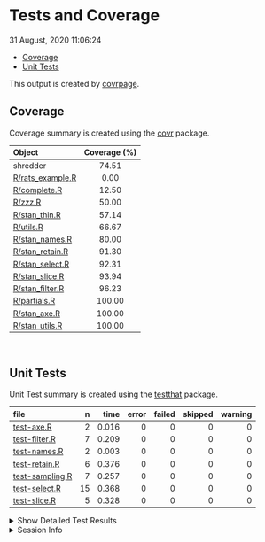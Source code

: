 Tests and Coverage
================
31 August, 2020 11:06:24

  - [Coverage](#coverage)
  - [Unit Tests](#unit-tests)

This output is created by
[covrpage](https://github.com/metrumresearchgroup/covrpage).

## Coverage

Coverage summary is created using the
[covr](https://github.com/r-lib/covr) package.

| Object                                   | Coverage (%) |
| :--------------------------------------- | :----------: |
| shredder                                 |    74.51     |
| [R/rats\_example.R](../R/rats_example.R) |     0.00     |
| [R/complete.R](../R/complete.R)          |    12.50     |
| [R/zzz.R](../R/zzz.R)                    |    50.00     |
| [R/stan\_thin.R](../R/stan_thin.R)       |    57.14     |
| [R/utils.R](../R/utils.R)                |    66.67     |
| [R/stan\_names.R](../R/stan_names.R)     |    80.00     |
| [R/stan\_retain.R](../R/stan_retain.R)   |    91.30     |
| [R/stan\_select.R](../R/stan_select.R)   |    92.31     |
| [R/stan\_slice.R](../R/stan_slice.R)     |    93.94     |
| [R/stan\_filter.R](../R/stan_filter.R)   |    96.23     |
| [R/partials.R](../R/partials.R)          |    100.00    |
| [R/stan\_axe.R](../R/stan_axe.R)         |    100.00    |
| [R/stan\_utils.R](../R/stan_utils.R)     |    100.00    |

<br>

## Unit Tests

Unit Test summary is created using the
[testthat](https://github.com/r-lib/testthat) package.

| file                                        |  n |  time | error | failed | skipped | warning |
| :------------------------------------------ | -: | ----: | ----: | -----: | ------: | ------: |
| [test-axe.R](testthat/test-axe.R)           |  2 | 0.016 |     0 |      0 |       0 |       0 |
| [test-filter.R](testthat/test-filter.R)     |  7 | 0.209 |     0 |      0 |       0 |       0 |
| [test-names.R](testthat/test-names.R)       |  2 | 0.003 |     0 |      0 |       0 |       0 |
| [test-retain.R](testthat/test-retain.R)     |  6 | 0.376 |     0 |      0 |       0 |       0 |
| [test-sampling.R](testthat/test-sampling.R) |  7 | 0.257 |     0 |      0 |       0 |       0 |
| [test-select.R](testthat/test-select.R)     | 15 | 0.368 |     0 |      0 |       0 |       0 |
| [test-slice.R](testthat/test-slice.R)       |  5 | 0.328 |     0 |      0 |       0 |       0 |

<details closed>

<summary> Show Detailed Test Results </summary>

| file                                            | context  | test                               | status | n |  time |
| :---------------------------------------------- | :------- | :--------------------------------- | :----- | -: | ----: |
| [test-axe.R](testthat/test-axe.R#L11)           | axe      | axe elements: no fit\_instance     | PASS   | 1 | 0.015 |
| [test-axe.R](testthat/test-axe.R#L16)           | axe      | axe elements: no stanmodel         | PASS   | 1 | 0.001 |
| [test-filter.R](testthat/test-filter.R#L9)      | filter   | filters: default                   | PASS   | 1 | 0.021 |
| [test-filter.R](testthat/test-filter.R#L14)     | filter   | filters: not permuted              | PASS   | 1 | 0.020 |
| [test-filter.R](testthat/test-filter.R#L18)     | filter   | filters: not permuted              | PASS   | 1 | 0.011 |
| [test-filter.R](testthat/test-filter.R#L23)     | filter   | filters: indexed name              | PASS   | 1 | 0.011 |
| [test-filter.R](testthat/test-filter.R#L30)     | filter   | filters: compound query            | PASS   | 1 | 0.009 |
| [test-filter.R](testthat/test-filter.R#L34)     | filter   | filters: no samples                | PASS   | 1 | 0.007 |
| [test-filter.R](testthat/test-filter.R#L38)     | filter   | filters: invalid pars              | PASS   | 1 | 0.130 |
| [test-names.R](testthat/test-names.R#L9)        | names    | names: default                     | PASS   | 1 | 0.002 |
| [test-names.R](testthat/test-names.R#L14)       | names    | names: expand                      | PASS   | 1 | 0.001 |
| [test-retain.R](testthat/test-retain.R#L8)      | retain   | retain: default                    | PASS   | 1 | 0.003 |
| [test-retain.R](testthat/test-retain.R#L13)     | retain   | retain: null                       | PASS   | 1 | 0.353 |
| [test-retain.R](testthat/test-retain.R#L18)     | retain   | retain: single                     | PASS   | 1 | 0.002 |
| [test-retain.R](testthat/test-retain.R#L23)     | retain   | retain: multiple                   | PASS   | 1 | 0.001 |
| [test-retain.R](testthat/test-retain.R#L28)     | retain   | retain: all                        | PASS   | 1 | 0.001 |
| [test-retain.R](testthat/test-retain.R#L32)     | retain   | retain: bad                        | PASS   | 1 | 0.016 |
| [test-sampling.R](testthat/test-sampling.R#L10) | sampling | slice: default                     | PASS   | 1 | 0.232 |
| [test-sampling.R](testthat/test-sampling.R#L15) | sampling | slice: no warmup                   | PASS   | 1 | 0.003 |
| [test-sampling.R](testthat/test-sampling.R#L21) | sampling | slice: bad indexs                  | PASS   | 2 | 0.008 |
| [test-sampling.R](testthat/test-sampling.R#L32) | sampling | thinning: thin\_n                  | PASS   | 1 | 0.005 |
| [test-sampling.R](testthat/test-sampling.R#L37) | sampling | thinning: thin\_frac               | PASS   | 1 | 0.005 |
| [test-sampling.R](testthat/test-sampling.R#L42) | sampling | thinning: no warmup                | PASS   | 1 | 0.004 |
| [test-select.R](testthat/test-select.R#L6)      | select   | names: no pars                     | PASS   | 1 | 0.003 |
| [test-select.R](testthat/test-select.R#L11)     | select   | names: single par                  | PASS   | 1 | 0.002 |
| [test-select.R](testthat/test-select.R#L16)     | select   | names: multiple pars               | PASS   | 1 | 0.002 |
| [test-select.R](testthat/test-select.R#L21)     | select   | names: par index                   | PASS   | 1 | 0.002 |
| [test-select.R](testthat/test-select.R#L26)     | select   | names: character par               | PASS   | 1 | 0.002 |
| [test-select.R](testthat/test-select.R#L31)     | select   | names: character par syms          | PASS   | 1 | 0.003 |
| [test-select.R](testthat/test-select.R#L37)     | select   | names: regex character pars        | PASS   | 1 | 0.003 |
| [test-select.R](testthat/test-select.R#L44)     | select   | names: remove summary              | PASS   | 1 | 0.336 |
| [test-select.R](testthat/test-select.R#L52)     | select   | partials: no pars                  | PASS   | 1 | 0.002 |
| [test-select.R](testthat/test-select.R#L57)     | select   | partials: starts\_with             | PASS   | 1 | 0.002 |
| [test-select.R](testthat/test-select.R#L62)     | select   | partials: ends\_with               | PASS   | 1 | 0.002 |
| [test-select.R](testthat/test-select.R#L67)     | select   | partials: starts\_contains         | PASS   | 1 | 0.003 |
| [test-select.R](testthat/test-select.R#L72)     | select   | partials: mixed                    | PASS   | 1 | 0.002 |
| [test-select.R](testthat/test-select.R#L77)     | select   | partials: par regex index          | PASS   | 1 | 0.002 |
| [test-select.R](testthat/test-select.R#L82)     | select   | partials: par regex multiple index | PASS   | 1 | 0.002 |
| [test-slice.R](testthat/test-slice.R#L7)        | slice    | slice: empty                       | PASS   | 1 | 0.312 |
| [test-slice.R](testthat/test-slice.R#L12)       | slice    | slice: single                      | PASS   | 1 | 0.004 |
| [test-slice.R](testthat/test-slice.R#L17)       | slice    | slice: single no warmup            | PASS   | 1 | 0.003 |
| [test-slice.R](testthat/test-slice.R#L22)       | slice    | slice: vector                      | PASS   | 1 | 0.004 |
| [test-slice.R](testthat/test-slice.R#L27)       | slice    | slice: reset permut                | PASS   | 1 | 0.005 |

</details>

<details>

<summary> Session Info </summary>

| Field    | Value                             |                                                                                                                                                                                                                                                                  |
| :------- | :-------------------------------- | :--------------------------------------------------------------------------------------------------------------------------------------------------------------------------------------------------------------------------------------------------------------- |
| Version  | R version 4.0.2 (2020-06-22)      |                                                                                                                                                                                                                                                                  |
| Platform | x86\_64-apple-darwin17.0 (64-bit) | <a href="https://github.com/yonicd/shredder/commit/32e86777617a11d624a77f5dd883b8be372e3aa4/checks" target="_blank"><span title="Built on Github Actions">![](https://github.com/metrumresearchgroup/covrpage/blob/actions/inst/logo/gh.png?raw=true)</span></a> |
| Running  | macOS Catalina 10.15.6            |                                                                                                                                                                                                                                                                  |
| Language | en\_US                            |                                                                                                                                                                                                                                                                  |
| Timezone | UTC                               |                                                                                                                                                                                                                                                                  |

| Package  | Version |
| :------- | :------ |
| testthat | 2.3.2   |
| covr     | 3.3.2   |
| covrpage | 0.0.71  |

</details>

<!--- Final Status : pass --->
